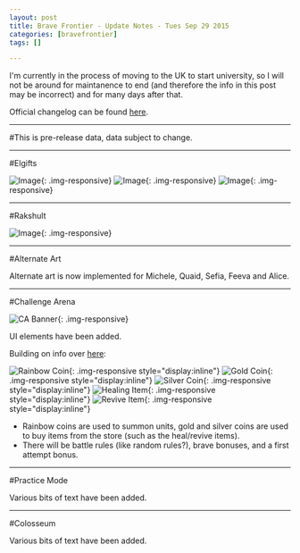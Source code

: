 ```yaml
---
layout: post
title: Brave Frontier - Update Notes - Tues Sep 29 2015
categories: [bravefrontier]
tags: []

---
```


I'm currently in the process of moving to the UK to start university, so I will not be around for maintanence to end (and therefore the info in this post may be incorrect) and for many days after that.

Official changelog can be found [here](http://news.gumi.sg/bravefrontier/news/files/html/2015-09/MaintenanceSept29_1443439248.html?os=0&friendId=).

---

#This is pre-release data, data subject to change.

---

#Elgifts

![Image](https://i.imgur.com/g10AfLs.png){: .img-responsive}
![Image](https://i.imgur.com/Maf4sXC.png){: .img-responsive}
![Image](https://i.imgur.com/BWQV1qx.png){: .img-responsive}	


---

#Rakshult

![Image](https://i.imgur.com/MPkEBdg.png){: .img-responsive}

---

#Alternate Art

Alternate art is now implemented for Michele, Quaid, Sefia, Feeva and Alice.

---

#Challenge Arena

![CA Banner](https://i.imgur.com/reWSRwT.png){: .img-responsive}

UI elements have been added.

Building on info over [here](https://www.reddit.com/r/bravefrontier/comments/3l5qm4/update_notes_wed_sep_16_2015/):

![Rainbow Coin](https://i.imgur.com/MWF7UuA.png){: .img-responsive style="display:inline"}
![Gold Coin](https://i.imgur.com/2a8LLd8.png){: .img-responsive style="display:inline"}
![Silver Coin](https://i.imgur.com/eER2laQ.png){: .img-responsive style="display:inline"}
![Healing Item](https://i.imgur.com/JvEj6tR.png){: .img-responsive style="display:inline"}
![Revive Item](https://i.imgur.com/wtCDEug.png){: .img-responsive style="display:inline"}

* Rainbow coins are used to summon units, gold and silver coins are used to buy items from the store (such as the heal/revive items).
* There will be battle rules (like random rules?), brave bonuses, and a first attempt bonus.


---

#Practice Mode

Various bits of text have been added.

---

#Colosseum

Various bits of text have been added.